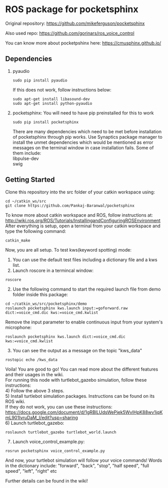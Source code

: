 # ROS package for pocketsphinx  
Original repository: https://github.com/mikeferguson/pocketsphinx  
  
Also used repo: https://github.com/gorinars/ros_voice_control  
  
You can know more about pocketpshinx here: https://cmusphinx.github.io/  

## Dependencies  
1) pyaudio  
    ```
    sudo pip install pyaudio
    ```  
    If this does not work, follow instructions below:
    ```
    sudo apt-get install libasound-dev
    sudo apt-get install python-pyaudio
    ```
2) pocketsphinx: You will need to have pip preinstalled for this to work
    ```
    sudo pip install pocketsphinx
    ```
    There are many dependencies which need to be met before installation of pocketsphinx through pip works.
    Use Synaptics package manager to install the unmet dependencies which would be mentioned as error messages on the terminal window in case installation fails. Some of them include:  
    libpulse-dev  
    swig

## Getting Started
Clone this repository into the src folder of your catkin workspace using:  
```  
cd ~/catkin_ws/src
git clone https://github.com/Pankaj-Baranwal/pocketsphinx
```
To know more about catkin workspace and ROS, follow instructions at: http://wiki.ros.org/ROS/Tutorials/InstallingandConfiguringROSEnvironment  
After everything is setup, open a terminal from your catkin workspace and type the following command:  
``` 
catkin_make
```
Now, you are all setup. To test kws(keyword spotting) mode:  
1) You can use the default test files including a dictionary file and a kws list.  
2) Launch roscore in a termincal window:  
```
roscore
```
2) Use the following command to start the required launch file from demo folder inside this package:  
``` 
cd ~/catkin_ws/src/pocketsphinx/demo
roslaunch pocketsphinx kws.launch input:=goforward.raw dict:=voice_cmd.dic kws:=voice_cmd.kwlist
```  
Remove the input parameter to enable continuous input from your system's microphone:
```
roslaunch pocketsphinx kws.launch dict:=voice_cmd.dic kws:=voice_cmd.kwlist
```
3) You can see the output as a message on the topic "kws_data"
```
rostopic echo /kws_data
```
Voila! You are good to go! You can read more about the different features and their usages in the wiki.  
For running this node with turtlebot_gazebo simulation, follow these instructions:  
4) Follow the above 3 steps.  
5) Install turtlebot simulation packages. Instructions can be found on its ROS wiki.  
If they do not work, you can use these instructions: https://docs.google.com/document/d/1gRBlLUdsWePjek5WvIHpK88wv1jqKmL901IvruDaM_I/edit?usp=sharing  
6) Launch turtlebot_gazebo:  
```  
roslaunch turtlebot_gazebo turtlebot_world.launch
```
7) Launch voice_control_example.py:  
```
rosrun pocketsphinx voice_control_example.py
```
And now, your turtlebot simulation will follow your voice commands!
Words in the dictionary include: "forward", "back", "stop", "half speed", "full speed", "left", "right" etc  
  
Further details can be found in the wiki!
